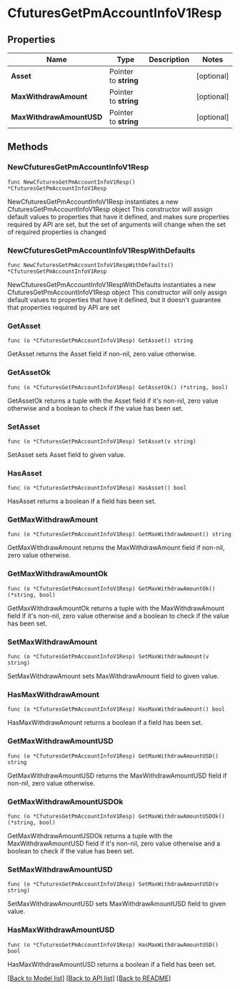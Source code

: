 # CfuturesGetPmAccountInfoV1Resp

## Properties

Name | Type | Description | Notes
------------ | ------------- | ------------- | -------------
**Asset** | Pointer to **string** |  | [optional] 
**MaxWithdrawAmount** | Pointer to **string** |  | [optional] 
**MaxWithdrawAmountUSD** | Pointer to **string** |  | [optional] 

## Methods

### NewCfuturesGetPmAccountInfoV1Resp

`func NewCfuturesGetPmAccountInfoV1Resp() *CfuturesGetPmAccountInfoV1Resp`

NewCfuturesGetPmAccountInfoV1Resp instantiates a new CfuturesGetPmAccountInfoV1Resp object
This constructor will assign default values to properties that have it defined,
and makes sure properties required by API are set, but the set of arguments
will change when the set of required properties is changed

### NewCfuturesGetPmAccountInfoV1RespWithDefaults

`func NewCfuturesGetPmAccountInfoV1RespWithDefaults() *CfuturesGetPmAccountInfoV1Resp`

NewCfuturesGetPmAccountInfoV1RespWithDefaults instantiates a new CfuturesGetPmAccountInfoV1Resp object
This constructor will only assign default values to properties that have it defined,
but it doesn't guarantee that properties required by API are set

### GetAsset

`func (o *CfuturesGetPmAccountInfoV1Resp) GetAsset() string`

GetAsset returns the Asset field if non-nil, zero value otherwise.

### GetAssetOk

`func (o *CfuturesGetPmAccountInfoV1Resp) GetAssetOk() (*string, bool)`

GetAssetOk returns a tuple with the Asset field if it's non-nil, zero value otherwise
and a boolean to check if the value has been set.

### SetAsset

`func (o *CfuturesGetPmAccountInfoV1Resp) SetAsset(v string)`

SetAsset sets Asset field to given value.

### HasAsset

`func (o *CfuturesGetPmAccountInfoV1Resp) HasAsset() bool`

HasAsset returns a boolean if a field has been set.

### GetMaxWithdrawAmount

`func (o *CfuturesGetPmAccountInfoV1Resp) GetMaxWithdrawAmount() string`

GetMaxWithdrawAmount returns the MaxWithdrawAmount field if non-nil, zero value otherwise.

### GetMaxWithdrawAmountOk

`func (o *CfuturesGetPmAccountInfoV1Resp) GetMaxWithdrawAmountOk() (*string, bool)`

GetMaxWithdrawAmountOk returns a tuple with the MaxWithdrawAmount field if it's non-nil, zero value otherwise
and a boolean to check if the value has been set.

### SetMaxWithdrawAmount

`func (o *CfuturesGetPmAccountInfoV1Resp) SetMaxWithdrawAmount(v string)`

SetMaxWithdrawAmount sets MaxWithdrawAmount field to given value.

### HasMaxWithdrawAmount

`func (o *CfuturesGetPmAccountInfoV1Resp) HasMaxWithdrawAmount() bool`

HasMaxWithdrawAmount returns a boolean if a field has been set.

### GetMaxWithdrawAmountUSD

`func (o *CfuturesGetPmAccountInfoV1Resp) GetMaxWithdrawAmountUSD() string`

GetMaxWithdrawAmountUSD returns the MaxWithdrawAmountUSD field if non-nil, zero value otherwise.

### GetMaxWithdrawAmountUSDOk

`func (o *CfuturesGetPmAccountInfoV1Resp) GetMaxWithdrawAmountUSDOk() (*string, bool)`

GetMaxWithdrawAmountUSDOk returns a tuple with the MaxWithdrawAmountUSD field if it's non-nil, zero value otherwise
and a boolean to check if the value has been set.

### SetMaxWithdrawAmountUSD

`func (o *CfuturesGetPmAccountInfoV1Resp) SetMaxWithdrawAmountUSD(v string)`

SetMaxWithdrawAmountUSD sets MaxWithdrawAmountUSD field to given value.

### HasMaxWithdrawAmountUSD

`func (o *CfuturesGetPmAccountInfoV1Resp) HasMaxWithdrawAmountUSD() bool`

HasMaxWithdrawAmountUSD returns a boolean if a field has been set.


[[Back to Model list]](../README.md#documentation-for-models) [[Back to API list]](../README.md#documentation-for-api-endpoints) [[Back to README]](../README.md)



